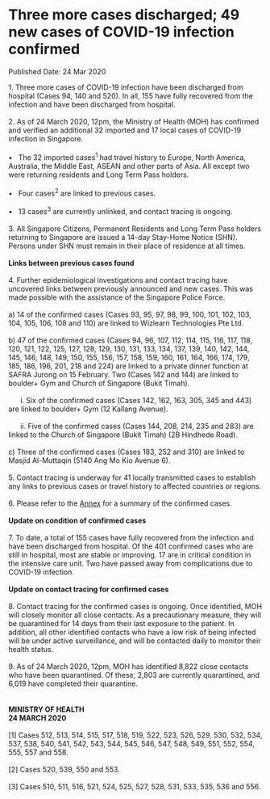 <html>
    <meta http-equiv="Content-Type" content="text/html; charset=utf-8"/>
    <meta charset="utf-8"/>
    <title>Three more cases discharged; 49 new cases of COVID-19 infection confirmed</title>
    <body><h1>Three more cases discharged; 49 new cases of COVID-19 infection confirmed</h1>
    <p>Published Date: 24 Mar 2020</p> 1. Three more cases of COVID-19 infection have been discharged from hospital (Cases 94, 140 and 520). In all, 155 have fully recovered from the infection and have been discharged from hospital. 
<br>
<br>2. As of 24 March 2020, 12pm, the Ministry of Health (MOH) has confirmed and verified an additional 32 imported and 17 local cases of COVID-19 infection in Singapore.
<br>
<br>•&nbsp;&nbsp; The 32 imported cases<sup>1</sup> had travel history to Europe, North America, Australia, the Middle East, ASEAN and other parts of Asia. All except two were returning residents and Long Term Pass holders.
<br>
<br>•&nbsp;&nbsp; Four cases<sup>2</sup> are linked to previous cases.
<br>
<br>•&nbsp;&nbsp; 13 cases<sup>3</sup> are currently unlinked, and contact tracing is ongoing. 
<br>
<br>3. All Singapore Citizens, Permanent Residents and Long Term Pass holders returning to Singapore are issued a 14-day Stay-Home Notice (SHN). Persons under SHN must remain in their place of residence at all times. 
<br>
<br><strong>Links between previous cases found
</strong><br>
<br>4. Further epidemiological investigations and contact tracing have uncovered links between previously announced and new cases. This was made possible with the assistance of the Singapore Police Force.
<br>
<br>a) 14 of the confirmed cases (Cases 93, 95, 97, 98, 99, 100, 101, 102, 103, 104, 105, 106, 108 and 110) are linked to Wizlearn Technologies Pte Ltd.
<br>
<br>b) 47 of the confirmed cases (Cases 94, 96, 107, 112, 114, 115, 116, 117, 118, 120, 121, 122, 125, 127, 128, 129, 130, 131, 133, 134, 137, 139, 140, 142, 144, 145, 146, 148, 149, 150, 155, 156, 157, 158, 159, 160, 161, 164, 166, 174, 179, 185, 186, 196, 201, 218 and 224) are linked to a private dinner function at SAFRA Jurong on 15 February. Two (Cases 142 and 144) are linked to boulder+ Gym and Church of Singapore (Bukit Timah).
<br>
<br>&nbsp;&nbsp;&nbsp;&nbsp;&nbsp; i. Six  of the confirmed cases (Cases 142, 162, 163, 305, 345 and 443) are linked to boulder+ Gym (12 Kallang Avenue).
<br>
<br>&nbsp;&nbsp;&nbsp;&nbsp;&nbsp; ii. Five  of the confirmed cases (Cases 144, 208, 214, 235 and 283) are linked to the Church of Singapore (Bukit Timah) (2B Hindhede Road). 
<br>
<br>c) Three  of the confirmed cases (Cases 183, 252 and 310) are linked to Masjid Al-Muttaqin (5140 Ang Mo Kio Avenue 6).
<br>
<br>5. Contact tracing is underway for 41 locally transmitted cases to establish any links to previous cases or travel history to affected countries or regions.
<br>
<br>6. Please refer to the <a title="Annex" href="/docs/librariesprovider5/pressroom/press-releases/annex-24-3.pdf?sfvrsn=b3a84558_2">Annex</a>&nbsp;for a summary of the confirmed cases. 
<br>
<br><strong>Update on condition of confirmed cases
</strong><br>
<br>7. To date, a total of 155 cases have fully recovered from the infection and have been discharged from hospital. Of the 401 confirmed cases who are still in hospital, most are stable or improving. 17 are in critical condition in the intensive care unit. Two have passed away from complications due to COVID-19 infection. 
<br>
<br><strong>Update on contact tracing for confirmed cases 
</strong><br>
<br>8. Contact tracing for the confirmed cases is ongoing. Once identified, MOH will closely monitor all close contacts. As a precautionary measure, they will be quarantined for 14 days from their last exposure to the patient. In addition, all other identified contacts who have a low risk of being infected will be under active surveillance, and will be contacted daily to monitor their health status. 
<br>
<br>9. As of 24 March 2020, 12pm, MOH has identified 8,822 close contacts who have been quarantined. Of these, 2,803 are currently quarantined, and 6,019 have completed their quarantine. 
<br>
<br>
<br><strong>MINISTRY OF HEALTH
<br>24 MARCH 2020
<br><br></strong>[1] Cases 512, 513, 514, 515, 517, 518, 519, 522, 523, 526, 529, 530, 532, 534, 537, 538, 540, 541, 542, 543, 544, 545, 546, 547, 548, 549, 551, 552, 554, 555, 557 and 558.<br><br>[2] Cases 520, 539, 550 and 553.<br><br>[3] Cases 510, 511, 516, 521, 524, 525, 527, 528, 531, 533, 535, 536 and 556.</body>
</html>